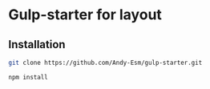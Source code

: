 # Gulp-starter for layout

## Installation

```bash
git clone https://github.com/Andy-Esm/gulp-starter.git

```

```bash
npm install

```

